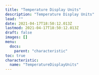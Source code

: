 ```yaml
---
title: "Temperature Display Units"
description: "Temperature Display Units"
lead: ""
date: 2021-04-17T18:50:12.013Z
lastmod: 2021-04-17T18:50:12.013Z
draft: false
images: []
menu:
  docs:
    parent: "characteristic"
toc: true
characteristic:
  name: "TemperatureDisplayUnits"
---
```

